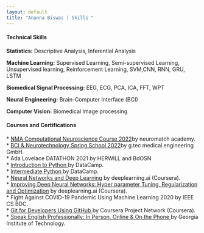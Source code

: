 ```yaml
---
layout: default
title: "Ananna Biswas | Skills "
---
```


  <div class="row g-5 mb-3">
   <div class="col-md-12">
    <h4 class="fw-bold border-bottom pb-5 mb-3">Technical Skills</h4>
    <P><b>Statistics:</b> Descriptive Analysis, Inferential Analysis </p>
    <p><b> Machine Learning:</b> Supervised Learning, Semi-supervised Learning, Unsupervised learning, Reinforcement Learning, SVM,CNN, RNN, GRU, LSTM </p>
    <p><b>Biomedical Signal Processing:</b> EEG, ECG, PCA, ICA, FFT, WPT</p>
    <p><b>Neural Engineering:</b> Brain-Computer Interface (BCI) </p>
    <p><b>Computer Vision:</b> Biomedical Image processing </p>

  </div>
  </div>
  <div class="row g-5 mb-3">
   <div class="col-md-12">
   <h4 class="fw-bold border-bottom pb-3 mb-5">Courses and Certifications</h4>
   <p>
    * <a href= "https://portal.neuromatchacademy.org/certificate/e809b048-67e3-437e-9afa-aa23664965f1">NMA Computational Neuroscience Course 2022</a>by neuromatch 
      academy. <br>
    * <a href= "/assets/certificate/gtec.pdf"> BCI & Neurotechnology Spring School 2022</a>by g.tec medical engineering GmbH.<br>
    * Ada Lovelace DATATHON 2021 by HERWILL and BdOSN. <br>
    * <a href = "https://www.datacamp.com/statement-of-accomplishment/course/09b6b804c6dfc5482f889a280984df2ec7f1a54a">Introduction to Python </a>by DataCamp. <br>
    * <a href = "https://www.datacamp.com/statement-of-accomplishment/course/3a83e1f7ea92904cb1f01a06f0da80796ca09cd1">Intermediate Python </a> by DataCamp. <br>
    * <a href = "https://www.coursera.org/account/accomplishments/certificate/KV4S79KAM6TQ">Neural Networks and Deep Learning</a> by deeplearning.ai (Coursera). <br>
    *	<a href = "https://www.coursera.org/account/accomplishments/certificate/MSRJSYV8CDDA">Improving Deep Neural Networks: Hyper parameter Tuning, Regularization and
      Optimization</a> by deeplearning.ai (Coursera).<br>
    * Fight Against COVID-19 Pandemic Using Machine Learning 2020 by IEEE CS BDC.<br>
    * <a href="https://www.coursera.org/account/accomplishments/certificate/UC69Z28FSTUK"> Git for Developers Using GitHub </a> by Coursera Project Network (Coursera).
    * <a href= "https://www.coursera.org/account/accomplishments/certificate/C7N82Z5JRBJJ"> Speak English Professionally: In Person, Online & On the Phone </a>by
      Georgia Institute of Technology.
  </p>
  </div>
  </div>
  
 
